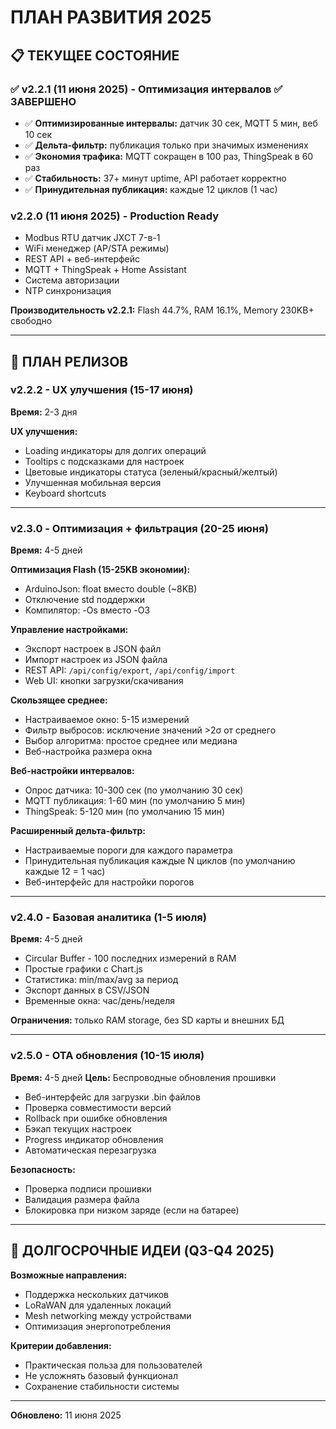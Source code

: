 # ПЛАН РАЗВИТИЯ 2025

## 📋 ТЕКУЩЕЕ СОСТОЯНИЕ

### ✅ **v2.2.1** (11 июня 2025) - Оптимизация интервалов ✅ ЗАВЕРШЕНО
- ✅ **Оптимизированные интервалы:** датчик 30 сек, MQTT 5 мин, веб 10 сек
- ✅ **Дельта-фильтр:** публикация только при значимых изменениях
- ✅ **Экономия трафика:** MQTT сокращен в 100 раз, ThingSpeak в 60 раз
- ✅ **Стабильность:** 37+ минут uptime, API работает корректно
- ✅ **Принудительная публикация:** каждые 12 циклов (1 час)

### **v2.2.0** (11 июня 2025) - Production Ready  
- Modbus RTU датчик JXCT 7-в-1
- WiFi менеджер (AP/STA режимы)  
- REST API + веб-интерфейс
- MQTT + ThingSpeak + Home Assistant
- Система авторизации
- NTP синхронизация

**Производительность v2.2.1:** Flash 44.7%, RAM 16.1%, Memory 230KB+ свободно

---

## 🚀 ПЛАН РЕЛИЗОВ

### v2.2.2 - UX улучшения (15-17 июня)
**Время:** 2-3 дня

**UX улучшения:**
- Loading индикаторы для долгих операций
- Tooltips с подсказками для настроек
- Цветовые индикаторы статуса (зеленый/красный/желтый)
- Улучшенная мобильная версия
- Keyboard shortcuts

---

### v2.3.0 - Оптимизация + фильтрация (20-25 июня)  
**Время:** 4-5 дней

**Оптимизация Flash (15-25KB экономии):**
- ArduinoJson: float вместо double (~8KB)
- Отключение std поддержки  
- Компилятор: -Os вместо -O3

**Управление настройками:**
- Экспорт настроек в JSON файл
- Импорт настроек из JSON файла
- REST API: `/api/config/export`, `/api/config/import`
- Web UI: кнопки загрузки/скачивания

**Скользящее среднее:**
- Настраиваемое окно: 5-15 измерений
- Фильтр выбросов: исключение значений >2σ от среднего
- Выбор алгоритма: простое среднее или медиана
- Веб-настройка размера окна

**Веб-настройки интервалов:**
- Опрос датчика: 10-300 сек (по умолчанию 30 сек)
- MQTT публикация: 1-60 мин (по умолчанию 5 мин)
- ThingSpeak: 5-120 мин (по умолчанию 15 мин)

**Расширенный дельта-фильтр:**
- Настраиваемые пороги для каждого параметра
- Принудительная публикация каждые N циклов (по умолчанию каждые 12 = 1 час)
- Веб-интерфейс для настройки порогов

---

### v2.4.0 - Базовая аналитика (1-5 июля)
**Время:** 4-5 дней

- Circular Buffer - 100 последних измерений в RAM
- Простые графики с Chart.js
- Статистика: min/max/avg за период  
- Экспорт данных в CSV/JSON
- Временные окна: час/день/неделя

**Ограничения:** только RAM storage, без SD карты и внешних БД

---

### v2.5.0 - OTA обновления (10-15 июля)
**Время:** 4-5 дней
**Цель:** Беспроводные обновления прошивки

- Веб-интерфейс для загрузки .bin файлов
- Проверка совместимости версий
- Rollback при ошибке обновления
- Бэкап текущих настроек
- Progress индикатор обновления
- Автоматическая перезагрузка

**Безопасность:**
- Проверка подписи прошивки
- Валидация размера файла
- Блокировка при низком заряде (если на батарее)

---

## 🎯 ДОЛГОСРОЧНЫЕ ИДЕИ (Q3-Q4 2025)

**Возможные направления:**
- Поддержка нескольких датчиков
- LoRaWAN для удаленных локаций
- Mesh networking между устройствами
- Оптимизация энергопотребления

**Критерии добавления:**
- Практическая польза для пользователей
- Не усложнять базовый функционал
- Сохранение стабильности системы

---

**Обновлено:** 11 июня 2025 